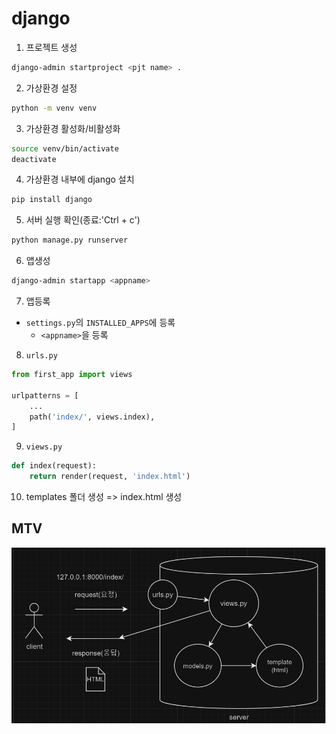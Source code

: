 # django

1. 프로젝트 생성
```bash
django-admin startproject <pjt name> .
```

2. 가상환경 설정
```bash
python -m venv venv
```

3. 가상환경 활성화/비활성화
```bash
source venv/bin/activate
deactivate
```

4. 가상환경 내부에 django 설치
```bash
pip install django
```

5. 서버 실행 확인(종료:'Ctrl + c')
```bash
python manage.py runserver
```

6. 앱생성
```bash
django-admin startapp <appname>
```

7. 앱등록
- `settings.py`의 `INSTALLED_APPS`에 등록
    - `<appname>`을 등록

8. `urls.py`

```python
from first_app import views

urlpatterns = [
    ...
    path('index/', views.index),
]
```

9. `views.py`
```python
def index(request):
    return render(request, 'index.html')
```

10. templates 폴더 생성 => index.html 생성


## MTV
![mtv](./assets/MTV.png)